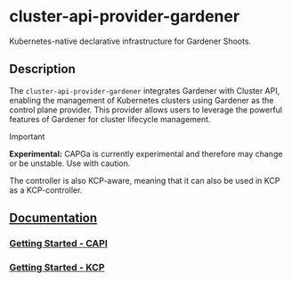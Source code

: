 # cluster-api-provider-gardener

Kubernetes-native declarative infrastructure for Gardener Shoots.

## Description
The `cluster-api-provider-gardener` integrates Gardener with Cluster API, enabling the management of Kubernetes clusters
using Gardener as the control plane provider.
This provider allows users to leverage the powerful features of Gardener for cluster lifecycle management.

> [!IMPORTANT]
> **Experimental:** CAPGa is currently experimental and therefore may change or be unstable. Use with caution.

The controller is also KCP-aware, meaning that it can also be used in KCP as a KCP-controller.

## [Documentation](./docs/README.md)
### [Getting Started - CAPI](./docs/capi/README.md)
### [Getting Started - KCP](./docs/kcp/README.md)
